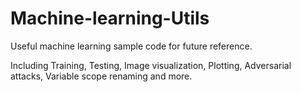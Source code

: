 # Machine-learning-Utils
Useful machine learning sample code for future reference. 

Including Training, Testing, Image visualization, Plotting, Adversarial attacks, Variable scope renaming and more.
